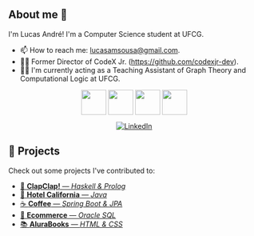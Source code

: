 ## About me 👋
I'm Lucas André! I'm a Computer Science student at UFCG.

- 📫 How to reach me: lucasamsousa@gmail.com.
- 👨‍💻 Former Director of CodeX Jr. (https://github.com/codexjr-dev).
- 👨‍🏫 I'm currently acting as a Teaching Assistant of Graph Theory and Computational Logic at UFCG.

<div align="center">
  <img align="center" height="50" width="50" src="https://raw.githubusercontent.com/marwin1991/profile-technology-icons/refs/heads/main/icons/java.png"/>
  <img align="center" height="50" width="50" src="https://raw.githubusercontent.com/marwin1991/profile-technology-icons/refs/heads/main/icons/javascript.png"/>
  <img align="center" height="50" width="50" src="https://raw.githubusercontent.com/marwin1991/profile-technology-icons/refs/heads/main/icons/react.png"/>
  <img align="center" height="50" width="50" src="https://raw.githubusercontent.com/marwin1991/profile-technology-icons/refs/heads/main/icons/oracle.png"/>
</div>
<p></p>
<p align="center">
  <a href="https://www.linkedin.com/in/lucas-andré-7061b9297/">
    <img src="https://img.shields.io/badge/linkedin-%230077B5.svg?style=for-the-badge&logo=linkedin&logoColor=white" alt="LinkedIn" />
  </a>
</p>

## 🚀 Projects
Check out some projects I've contributed to:

- [👏 **ClapClap!** — *Haskell & Prolog*](https://github.com/helenazbm/ClapClap)
- [🏨 **Hotel California** — *Java*](https://github.com/lucsa-a/hotel-california)
- [☕ **Coffee** — *Spring Boot & JPA*](https://github.com/lucsa-a/coffee)
- [🛒 **Ecommerce** — *Oracle SQL*](https://github.com/lucsa-a/ecommerce-bd)
- [📚 **AluraBooks** — *HTML & CSS*](https://github.com/lucsa-a/AluraBooks)
